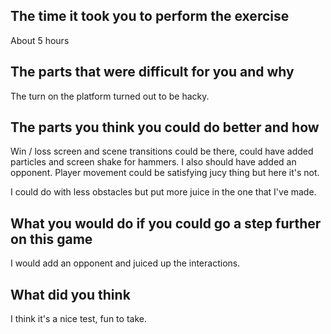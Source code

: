 ## The time it took you to perform the exercise
About 5 hours

## The parts that were difficult for you and why
The turn on the platform turned out to be hacky.

## The parts you think you could do better and how
Win / loss screen and scene transitions could be there, could have added particles and 
screen shake for hammers. I also should have added an opponent. Player movement could be
satisfying jucy thing but here it's not. 

I could do with less obstacles but put more juice in the one that I've made.

## What you would do if you could go a step further on this game
I would add an opponent and juiced up the interactions.

## What did you think
I think it's a nice test, fun to take.
